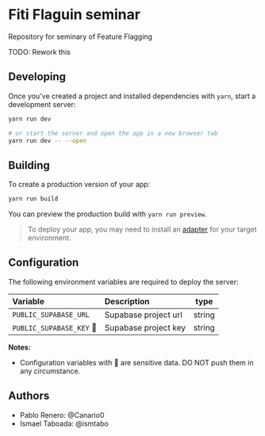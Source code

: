 # Fiti Flaguin seminar

Repository for seminary of Feature Flagging

TODO: Rework this

## Developing

Once you've created a project and installed dependencies with `yarn`, start a development server:

```bash
yarn run dev

# or start the server and open the app in a new browser tab
yarn run dev -- --open
```

## Building

To create a production version of your app:

```bash
yarn run build
```

You can preview the production build with `yarn run preview`.

> To deploy your app, you may need to install an [adapter](https://kit.svelte.dev/docs/adapters) for your target environment.

## Configuration

The following environment variables are required to deploy the server:

| Variable                | Description          |  type  |
| :---------------------- | :------------------- | :----: |
| `PUBLIC_SUPABASE_URL`   | Supabase project url | string |
| `PUBLIC_SUPABASE_KEY` 🔑 | Supabase project key | string |

**Notes:**
- Configuration variables with 🔑 are sensitive data. DO NOT push them in any circumstance.

## Authors
- Pablo Renero: @Canario0
- Ismael Taboada: @ismtabo